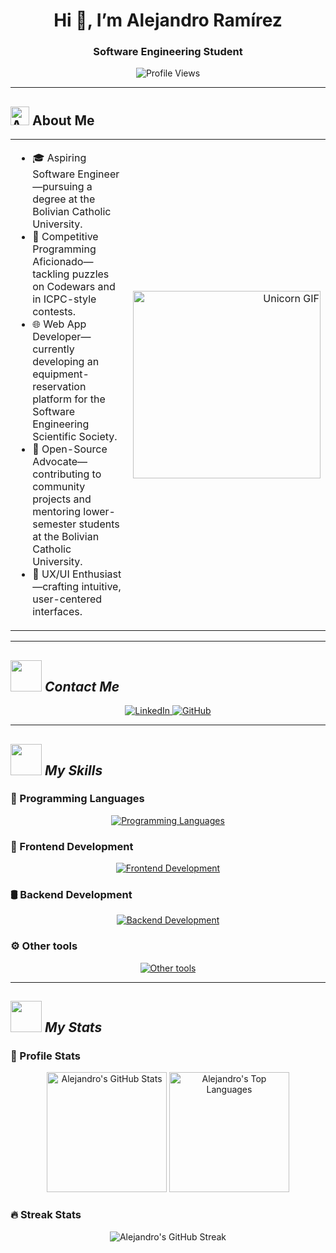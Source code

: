 <h1 align="center">Hi 👋, I’m Alejandro Ramírez</h1>
<h3 align="center">Software Engineering Student</h3>

<p align="center">
  <img
    src="https://komarev.com/ghpvc/?username=alejandroramirezvallejos&label=Profile%20Views&color=0e75b6&style=flat"
    alt="Profile Views"
  />
</p>

---

## <img src="https://media.giphy.com/media/ObNTw8Uzwy6KQ/giphy.gif" width="30" alt="About icon" /> About Me

<table>
  <tr>
    <td>
      <ul>
        <li>🎓 Aspiring Software Engineer—pursuing a degree at the Bolivian Catholic University.</li>
        <li>🧩 Competitive Programming Aficionado—tackling puzzles on Codewars and in ICPC-style contests.</li>
        <li>🌐 Web App Developer—currently developing an equipment-reservation platform for the Software Engineering Scientific Society.</li>
        <li>🤝 Open-Source Advocate—contributing to community projects and mentoring lower-semester students at the Bolivian Catholic University.</li>
        <li>🎨 UX/UI Enthusiast—crafting intuitive, user-centered interfaces.</li>
      </ul>
    </td>
    <td align="right" valign="middle">
      <img
        src="https://c.tenor.com/GN73MKBawZYAAAAi/busy-cute.gif"
        width="300"
        alt="Unicorn GIF"
      />
    </td>
  </tr>
</table>

---

## <picture><img src = "https://github.com/7oSkaaa/7oSkaaa/blob/main/Images/about_me.gif?raw=true" width = 50px></picture> ***Contact Me***

<p align="center">
  <a href="https://linkedin.com/in/alejandro-ramirez-vallejos" target="_blank" rel="noopener">
    <img src="https://skillicons.dev/icons?i=linkedin" alt="LinkedIn" />
  </a>
  <a href="https://github.com/alejandroramirezvallejos" target="_blank" rel="noopener">
    <img src="https://skillicons.dev/icons?i=github" alt="GitHub" />
  </a>
</p>

---

## <picture> <img src = "https://github.com/7oSkaaa/7oSkaaa/blob/main/Images/Programming_Languages.gif?raw=true" width = 50px>  </picture> ***My Skills***

### 🐍 Programming Languages

<p align="center">
  <a href="https://skillicons.dev">
    <img src="https://skillicons.dev/icons?i=c,cpp,cs,js,ts,java,py" alt="Programming Languages" />
  </a>
</p>

### 🎨 Frontend Development

<p align="center">
  <a href="https://skillicons.dev">
    <img src="https://skillicons.dev/icons?i=html,css,js,ts,angular,figma" alt="Frontend Development" />
  </a>
</p>

### 🛢 Backend Development

<p align="center">
  <a href="https://skillicons.dev">
    <img src="https://skillicons.dev/icons?i=dotnet,postgres" alt="Backend Development" />
  </a>
</p>

### ⚙️ Other tools

<p align="center">
  <a href="https://skillicons.dev">
    <img src="https://skillicons.dev/icons?i=git,latex" alt="Other tools" />
  </a>
</p>

---

## <picture> <img src = "https://github.com/7oSkaaa/7oSkaaa/blob/main/Images/Statistics.gif?raw=true" width = 50px>  </picture> ***My Stats***

### 🚀 Profile Stats

<p align="center">
  <img
    alt="Alejandro's GitHub Stats"
    src="https://github-readme-stats.vercel.app/api/?username=alejandroramirezvallejos&show_icons=true&include_all_commits=true&count_private=true&theme=react&hide_border=true&bg_color=1F222E&title_color=F85D7F&icon_color=F8D866"
    height="192"
  />
  <img
    alt="Alejandro's Top Languages"
    src="https://github-readme-stats.vercel.app/api/top-langs/?username=alejandroramirezvallejos&langs_count=8&layout=compact&theme=react&hide_border=true&bg_color=1F222E&title_color=F85D7F&icon_color=F8D866"
    height="192"
  />
</p>

### 🔥 Streak Stats

<p align="center">
  <img
    alt="Alejandro's GitHub Streak"
    src="https://github-readme-streak-stats.herokuapp.com/?user=alejandroramirezvallejos&theme=tokyonight"
  />
</p>
